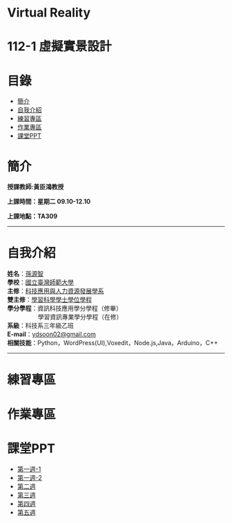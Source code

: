 # Virtual Reality
# 112-1 虛擬實景設計
# 目錄
+ [簡介](https://github.com/yuancc12/Cognitive-Psychology/blob/main/README.md#%E7%B0%A1%E4%BB%8B)
+ [自我介紹](https://github.com/yuancc12/Cognitive-Psychology/blob/main/README.md#%E8%87%AA%E6%88%91%E4%BB%8B%E7%B4%B9)
+ [練習專區](https://github.com/yuancc12/Cognitive-Psychology/blob/main/README.md#%E7%B7%B4%E7%BF%92%E5%B0%88%E5%8D%80)
+ [作業專區](https://github.com/yuancc12/Cognitive-Psychology/blob/main/README.md#%E4%BD%9C%E6%A5%AD%E5%B0%88%E5%8D%80)
+ [課堂PPT](https://github.com/yuancc12/Cognitive-Psychology/blob/main/README.md#%E8%AA%B2%E5%A0%82ppt)

# 簡介
**授課教師:黃臣鴻教授**

**上課時間：星期二 09.10-12.10**

**上課地點：TA309**
***
# 自我介紹
**姓名**：[孫源智](https://yuancc12.github.io/web/mypages/)\
**學校**：[國立臺灣師範大學](https://www.ntnu.edu.tw/)\
**主修**：[科技應用與人力資源發展學系](https://www.tahrd.ntnu.edu.tw/)\
**雙主修**：[學習科學學士學位學程](https://www.upls.ntnu.edu.tw/)\
**學分學程**：資訊科技應用學分學程（修畢）\
&nbsp;&nbsp;&nbsp;&nbsp;&nbsp;&nbsp;&nbsp;&nbsp;&nbsp;&nbsp;&nbsp;&nbsp;&nbsp;&nbsp;&nbsp;&nbsp; &nbsp;學習資訊專業學分學程（在修）\
**系級**：科技系三年級乙班\
**E-mail**：ydsoon02@gmail.com\
**相關技能**：Python，WordPress(UI),Voxedit，Node.js,Java，Arduino，C++
***
# 練習專區
# 作業專區
# 課堂PPT
+ [第一週-1](https://moodle3.ntnu.edu.tw/pluginfile.php/1141608/mod_resource/content/1/%E8%99%9B%E6%93%AC%E5%AF%A6%E5%A2%83%E8%A8%AD%E8%A8%88_01_01_VR_%E4%BB%8B%E7%B4%B9.pdf)
+ [第一週-2](https://moodle3.ntnu.edu.tw/pluginfile.php/1141609/mod_resource/content/1/%E8%99%9B%E6%93%AC%E5%AF%A6%E5%A2%83%E8%A8%AD%E8%A8%88_01_02_AR_%E4%BB%8B%E7%B4%B9.pdf)
+ [第二週](https://moodle3.ntnu.edu.tw/pluginfile.php/1141610/mod_resource/content/1/%E8%99%9B%E6%93%AC%E5%AF%A6%E5%A2%83%E8%A8%AD%E8%A8%88_02_01_Unity_01_%E5%85%A5%E9%96%80%E5%8F%8A%E8%A8%AD%E5%AE%9A.pdf)
+ [第三週](https://moodle3.ntnu.edu.tw/pluginfile.php/1141611/mod_resource/content/1/%E8%99%9B%E6%93%AC%E5%AF%A6%E5%A2%83%E8%A8%AD%E8%A8%88_02_01_Unity_02_%E6%93%8D%E4%BD%9C%E4%BB%8B%E7%B4%B9.pdf)
+ [第四週](https://moodle3.ntnu.edu.tw/pluginfile.php/1141612/mod_resource/content/1/%E8%99%9B%E6%93%AC%E5%AF%A6%E5%A2%83%E8%A8%AD%E8%A8%88_02_02_Script_01_Script.pdf)
+ [第五週](https://moodle3.ntnu.edu.tw/pluginfile.php/1155304/mod_resource/content/2/%E8%99%9B%E6%93%AC%E5%AF%A6%E5%A2%83%E8%A8%AD%E8%A8%88_03_AR_02_EasyAR_1.pdf)
